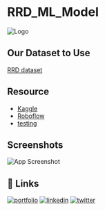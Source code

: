 # RRD_ML_Model
![Logo](https://dev-to-uploads.s3.amazonaws.com/uploads/articles/th5xamgrr6se0x5ro4g6.png)

## Our Dataset to Use

[RRD dataset](https://drive.google.com/drive/u/0/folders/1uaslNJj9-FcRQ2eu2Qda8qdFRi1_flb0)

## Resource

 - [Kaggle](https://www.kaggle.com/datasets/cakrulgaming/indonesia-traffic-sign)
 - [Roboflow](https://app.roboflow.com/ilman-gifari-utdmy/rrd-waisv/2)
 - [testing](https://bulldogjob.com/news/449-how-to-write-a-good-readme-for-your-github-project)


## Screenshots

![App Screenshot](https://drive.google.com/drive/u/0/folders/1p7CG3gKjD_q_w_CkyN99NXHDheVVUiCc)


## 🔗 Links
[![portfolio](https://img.shields.io/badge/my_portfolio-000?style=for-the-badge&logo=ko-fi&logoColor=white)](https://katherineoelsner.com/)
[![linkedin](https://img.shields.io/badge/linkedin-0A66C2?style=for-the-badge&logo=linkedin&logoColor=white)](https://www.linkedin.com/)
[![twitter](https://img.shields.io/badge/twitter-1DA1F2?style=for-the-badge&logo=twitter&logoColor=white)](https://twitter.com/)








